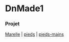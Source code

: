 # DnMade1

### Projet 

[Marelle](./v1.html) | [pieds](./marelle_pieds.html) | [pieds-mains](./marelle_pieds-mains.html)
